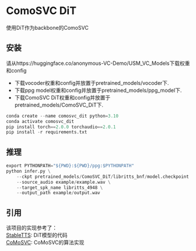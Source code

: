 # ComoSVC DiT
使用DiT作为backbone的ComoSVC

## 安装
请从https://huggingface.co/anonymous-VC-Demo/USM_VC_Models下载权重和config  
- 下载vocoder权重和config并放置于pretrained_models/vocoder下. 
- 下载ppg model权重和config并放置于pretrained_models/ppg_model下. 
- 下载ComoSVC DiT权重和config并放置于pretrained_models/ComoSVC_DiT下.
```python
conda create --name comosvc_dit python=3.10
conda activate comosvc_dit
pip install torch==2.0.0 torchaudio==2.0.1
pip install -r requirements.txt
```

## 推理

```python
export PYTHONPATH="${PWD}:${PWD}/ppg:$PYTHONPATH"
python infer.py \
    --ckpt pretrained_models/ComoSVC_DiT/libritts_bnf/model.checkpoint \
    --source_audio example/example.wav \
    --target_spk_name libritts_4948 \
    --output_path example/output.wav

```

## 引用
该项目的实现参考了：  
[StableTTS](https://github.com/KdaiP/StableTTS/tree/main): DiT模型的代码  
[CoMoSVC](https://github.com/Grace9994/CoMoSVC): CoMoSVC的算法实现  
